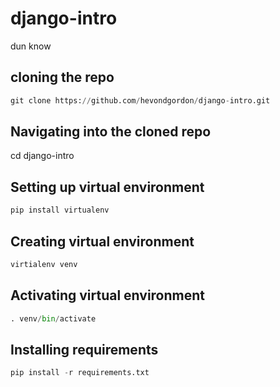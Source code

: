 # django-intro

dun know

## cloning the repo

```python
git clone https://github.com/hevondgordon/django-intro.git
```
## Navigating into the cloned repo 

cd django-intro

## Setting up virtual environment

```python
pip install virtualenv
```

## Creating virtual environment

```python
virtialenv venv
```

## Activating virtual environment

```python
. venv/bin/activate
```

## Installing requirements

```python
pip install -r requirements.txt
```






